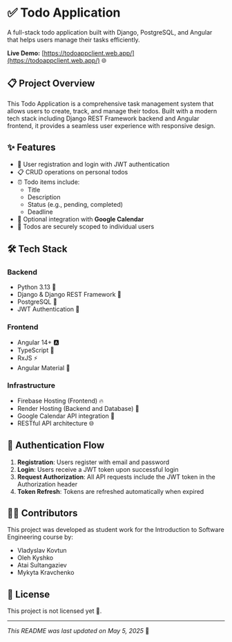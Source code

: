 # ✅ Todo Application

A full-stack todo application built with Django, PostgreSQL, and Angular that helps users manage their tasks efficiently.

**Live Demo:** [https://todoappclient.web.app/](https://todoappclient.web.app/) 🌐

## 📋 Project Overview

This Todo Application is a comprehensive task management system that allows users to create, track, and manage their todos. Built with a modern tech stack including Django REST Framework backend and Angular frontend, it provides a seamless user experience with responsive design.

## ✨ Features

- 🔐 User registration and login with JWT authentication
- 📋 CRUD operations on personal todos
- ⏰ Todo items include:
  - Title
  - Description
  - Status (e.g., pending, completed)
  - Deadline
- 📅 Optional integration with **Google Calendar**
- 👤 Todos are securely scoped to individual users

## 🛠️ Tech Stack

### Backend
- Python 3.13 🐍
- Django & Django REST Framework 🎯
- PostgreSQL 🐘
- JWT Authentication 🔑

### Frontend
- Angular 14+ 🅰️
- TypeScript 📜
- RxJS ⚡
- Angular Material 🎨

### Infrastructure
- Firebase Hosting (Frontend) 🔥
- Render Hosting (Backend and Database) 🥵
- Google Calendar API integration 📅
- RESTful API architecture 🌐

## 🔄 Authentication Flow

1. **Registration**: Users register with email and password
2. **Login**: Users receive a JWT token upon successful login
3. **Request Authorization**: All API requests include the JWT token in the Authorization header
4. **Token Refresh**: Tokens are refreshed automatically when expired

## 👨‍💻 Contributors

This project was developed as student work for the Introduction to Software Engineering course by:

- Vladyslav Kovtun
- Oleh Kyshko
- Atai Sultangaziev
- Mykyta Kravchenko

## 📄 License

This project is not licensed yet 😤.

---

*This README was last updated on May 5, 2025* 📆
